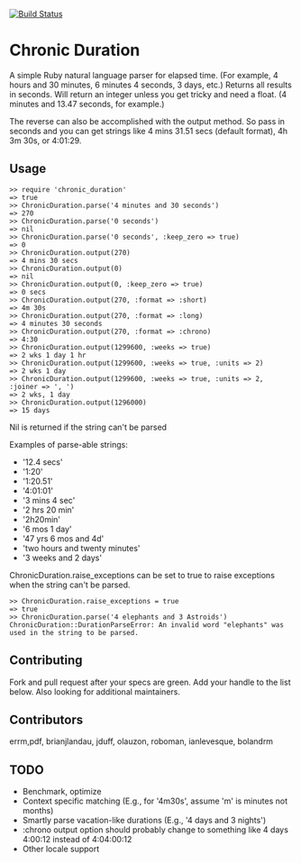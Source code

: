 [![Build Status](https://travis-ci.org/hpoydar/chronic_duration.png?branch=master)](https://travis-ci.org/hpoydar/chronic_duration)

# Chronic Duration

A simple Ruby natural language parser for elapsed time. (For example, 4 hours and 30 minutes, 6 minutes 4 seconds, 3 days, etc.) Returns all results in seconds. Will return an integer unless you get tricky and need a float. (4 minutes and 13.47 seconds, for example.)

The reverse can also be accomplished with the output method. So pass in seconds and you can get strings like 4 mins 31.51 secs (default  format), 4h 3m 30s, or 4:01:29.

## Usage

    >> require 'chronic_duration'
    => true
    >> ChronicDuration.parse('4 minutes and 30 seconds')
    => 270
    >> ChronicDuration.parse('0 seconds')
    => nil
    >> ChronicDuration.parse('0 seconds', :keep_zero => true)
    => 0
    >> ChronicDuration.output(270)
    => 4 mins 30 secs
    >> ChronicDuration.output(0)
    => nil
    >> ChronicDuration.output(0, :keep_zero => true)
    => 0 secs
    >> ChronicDuration.output(270, :format => :short)
    => 4m 30s
    >> ChronicDuration.output(270, :format => :long)
    => 4 minutes 30 seconds
    >> ChronicDuration.output(270, :format => :chrono)
    => 4:30
    >> ChronicDuration.output(1299600, :weeks => true)
    => 2 wks 1 day 1 hr
    >> ChronicDuration.output(1299600, :weeks => true, :units => 2)
    => 2 wks 1 day
    >> ChronicDuration.output(1299600, :weeks => true, :units => 2, :joiner => ', ')
    => 2 wks, 1 day
    >> ChronicDuration.output(1296000)
    => 15 days

Nil is returned if the string can't be parsed

Examples of parse-able strings:

* '12.4 secs'
* '1:20'
* '1:20.51'
* '4:01:01'
* '3 mins 4 sec'
* '2 hrs 20 min'
* '2h20min'
* '6 mos 1 day'
* '47 yrs 6 mos and 4d'
* 'two hours and twenty minutes'
* '3 weeks and 2 days'

ChronicDuration.raise_exceptions can be set to true to raise exceptions when the string can't be parsed.

    >> ChronicDuration.raise_exceptions = true
    => true
    >> ChronicDuration.parse('4 elephants and 3 Astroids')
    ChronicDuration::DurationParseError: An invalid word "elephants" was used in the string to be parsed.

## Contributing

Fork and pull request after your specs are green. Add your handle to the list below.
Also looking for additional maintainers.

## Contributors

errm,pdf, brianjlandau, jduff, olauzon, roboman, ianlevesque, bolandrm

## TODO

* Benchmark, optimize
* Context specific matching (E.g., for '4m30s', assume 'm' is minutes not months)
* Smartly parse vacation-like durations (E.g., '4 days and 3 nights')
* :chrono output option should probably change to something like 4 days 4:00:12 instead of 4:04:00:12
* Other locale support
